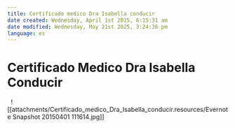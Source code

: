 ```yaml
---
title: Certificado medico Dra Isabella conducir
date created: Wednesday, April 1st 2015, 6:15:31 am
date modified: Wednesday, May 21st 2025, 3:24:36 pm
language: es
---
```


# Certificado Medico Dra Isabella Conducir

  ![[attachments/Certificado_medico_Dra_Isabella_conducir.resources/Evernote Snapshot 20150401 111614.jpg]]
